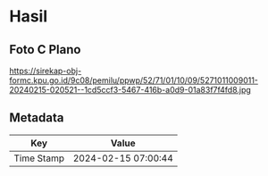 # Hasil

## Foto C Plano

https://sirekap-obj-formc.kpu.go.id/9c08/pemilu/ppwp/52/71/01/10/09/5271011009011-20240215-020521--1cd5ccf3-5467-416b-a0d9-01a83f7f4fd8.jpg


## Metadata

| Key        | Value               |
| ---------- | ------------------- |
| Time Stamp | 2024-02-15 07:00:44 |




